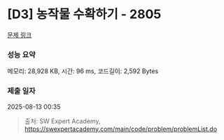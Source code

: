 # [D3] 농작물 수확하기 - 2805 

[문제 링크](https://swexpertacademy.com/main/code/problem/problemDetail.do?contestProbId=AV7GLXqKAWYDFAXB) 

### 성능 요약

메모리: 28,928 KB, 시간: 96 ms, 코드길이: 2,592 Bytes

### 제출 일자

2025-08-13 00:35



> 출처: SW Expert Academy, https://swexpertacademy.com/main/code/problem/problemList.do